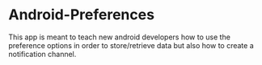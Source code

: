 # Android-Preferences

This app is meant to teach new android developers how to use the preference options in order to store/retrieve data but also how to create a notification channel.
